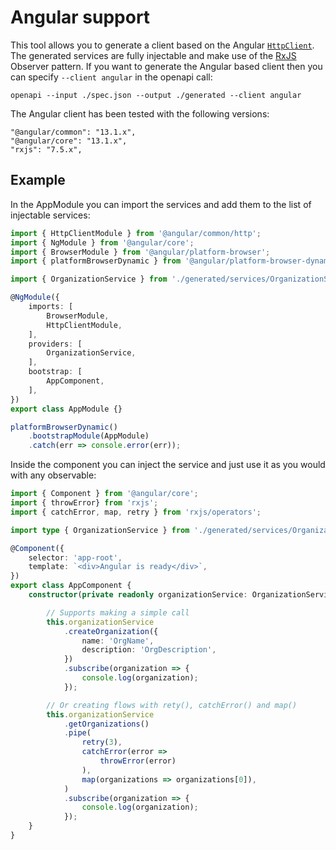 # Angular support

This tool allows you to generate a client based on the Angular [`HttpClient`](https://angular.io/guide/http).
The generated services are fully injectable and make use of the [RxJS](https://rxjs.dev/) Observer pattern.
If you want to generate the Angular based client then you can specify `--client angular` in the openapi call:

`openapi --input ./spec.json --output ./generated --client angular`

The Angular client has been tested with the following versions:

```
"@angular/common": "13.1.x",
"@angular/core": "13.1.x",
"rxjs": "7.5.x",
```

## Example

In the AppModule you can import the services and add them to the list of injectable services:

```typescript
import { HttpClientModule } from '@angular/common/http';
import { NgModule } from '@angular/core';
import { BrowserModule } from '@angular/platform-browser';
import { platformBrowserDynamic } from '@angular/platform-browser-dynamic';

import { OrganizationService } from './generated/services/OrganizationService';

@NgModule({
    imports: [
        BrowserModule,
        HttpClientModule,
    ],
    providers: [
        OrganizationService,
    ],
    bootstrap: [
        AppComponent,
    ],
})
export class AppModule {}

platformBrowserDynamic()
    .bootstrapModule(AppModule)
    .catch(err => console.error(err));
```

Inside the component you can inject the service and just use it as you would with any observable:

```typescript
import { Component } from '@angular/core';
import { throwError} from 'rxjs';
import { catchError, map, retry } from 'rxjs/operators';

import type { OrganizationService } from './generated/services/OrganizationService';

@Component({
    selector: 'app-root',
    template: `<div>Angular is ready</div>`,
})
export class AppComponent {
    constructor(private readonly organizationService: OrganizationService) {

        // Supports making a simple call
        this.organizationService
            .createOrganization({
                name: 'OrgName',
                description: 'OrgDescription',
            })
            .subscribe(organization => {
                console.log(organization);
            });

        // Or creating flows with rety(), catchError() and map()
        this.organizationService
            .getOrganizations()
            .pipe(
                retry(3),
                catchError(error =>
                    throwError(error)
                ),
                map(organizations => organizations[0]),
            )
            .subscribe(organization => {
                console.log(organization);
            });
    }
}
```
